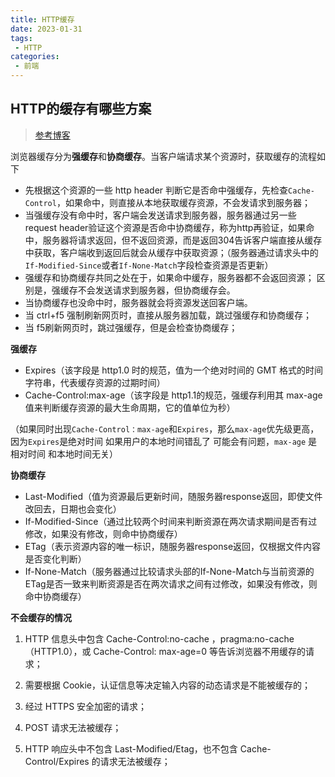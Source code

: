 ```yaml
---
title: HTTP缓存
date: 2023-01-31
tags:
 - HTTP
categories:
 - 前端
---
```


## HTTP的缓存有哪些方案

> [参考博客](https://blog.csdn.net/wyouwd1/article/details/123469152)

浏览器缓存分为**强缓存**和**协商缓存**。当客户端请求某个资源时，获取缓存的流程如下

*  先根据这个资源的一些 http header 判断它是否命中强缓存，先检查`Cache-Control`，如果命中，则直接从本地获取缓存资源，不会发请求到服务器；
*  当强缓存没有命中时，客户端会发送请求到服务器，服务器通过另一些request header验证这个资源是否命中协商缓存，称为http再验证，如果命中，服务器将请求返回，但不返回资源，而是返回304告诉客户端直接从缓存中获取，客户端收到返回后就会从缓存中获取资源；（服务器通过请求头中的`If-Modified-Since`或者`If-None-Match`字段检查资源是否更新）
*  强缓存和协商缓存共同之处在于，如果命中缓存，服务器都不会返回资源； 区别是，强缓存不会发送请求到服务器，但协商缓存会。
*  当协商缓存也没命中时，服务器就会将资源发送回客户端。
*  当 ctrl+f5 强制刷新网页时，直接从服务器加载，跳过强缓存和协商缓存；
*  当 f5刷新网页时，跳过强缓存，但是会检查协商缓存；

**强缓存**

*  Expires（该字段是 http1.0 时的规范，值为一个绝对时间的 GMT 格式的时间字符串，代表缓存资源的过期时间）
*  Cache-Control:max-age（该字段是 http1.1的规范，强缓存利用其 max-age 值来判断缓存资源的最大生命周期，它的值单位为秒）

（如果同时出现`Cache-Control：max-age`和`Expires`，那么`max-age`优先级更高，因为`Expires`是绝对时间 如果用户的本地时间错乱了 可能会有问题，`max-age` 是相对时间 和本地时间无关）

**协商缓存**

*  Last-Modified（值为资源最后更新时间，随服务器response返回，即使文件改回去，日期也会变化）
*  If-Modified-Since（通过比较两个时间来判断资源在两次请求期间是否有过修改，如果没有修改，则命中协商缓存）
*  ETag（表示资源内容的唯一标识，随服务器response返回，仅根据文件内容是否变化判断）
*  If-None-Match（服务器通过比较请求头部的If-None-Match与当前资源的ETag是否一致来判断资源是否在两次请求之间有过修改，如果没有修改，则命中协商缓存）

**不会缓存的情况**

1. HTTP 信息头中包含 Cache-Control:no-cache ，pragma:no-cache（HTTP1.0），或 Cache-Control: max-age=0 等告诉浏览器不用缓存的请求；

2. 需要根据 Cookie，认证信息等决定输入内容的动态请求是不能被缓存的；

3. 经过 HTTPS 安全加密的请求；

4. POST 请求无法被缓存；

5. HTTP 响应头中不包含 Last-Modified/Etag，也不包含 Cache-Control/Expires 的请求无法被缓存；
